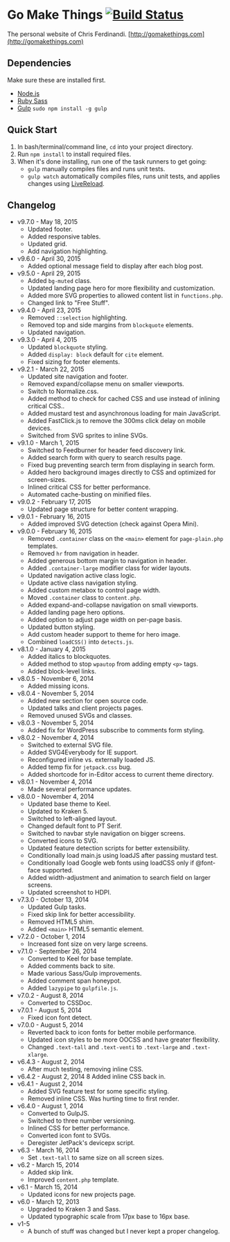 # Go Make Things [![Build Status](https://travis-ci.org/cferdinandi/gomakethings.svg)](https://travis-ci.org/cferdinandi/gomakethings)
The personal website of Chris Ferdinandi. [http://gomakethings.com](http://gomakethings.com)


## Dependencies
Make sure these are installed first.

* [Node.js](http://nodejs.org)
* [Ruby Sass](http://sass-lang.com/install)
* [Gulp](http://gulpjs.com) `sudo npm install -g gulp`


## Quick Start

1. In bash/terminal/command line, `cd` into your project directory.
2. Run `npm install` to install required files.
3. When it's done installing, run one of the task runners to get going:
	* `gulp` manually compiles files and runs unit tests.
	* `gulp watch` automatically compiles files, runs unit tests, and applies changes using [LiveReload](http://livereload.com/).


## Changelog

* v9.7.0 - May 18, 2015
	* Updated footer.
	* Added responsive tables.
	* Updated grid.
	* Add navigation highlighting.
* v9.6.0 - April 30, 2015
	* Added optional message field to display after each blog post.
* v9.5.0 - April 29, 2015
	* Added `bg-muted` class.
	* Updated landing page hero for more flexibility and customization.
	* Added more SVG properties to allowed content list in `functions.php`.
	* Changed link to "Free Stuff".
* v9.4.0 - April 23, 2015
	* Removed `::selection` highlighting.
	* Removed top and side margins from `blockquote` elements.
	* Updated navigation.
* v9.3.0 - April 4, 2015
	* Updated `blockquote` styling.
	* Added `display: block` default for `cite` element.
	* Fixed sizing for footer elements.
* v9.2.1 - March 22, 2015
	* Updated site navigation and footer.
	* Removed expand/collapse menu on smaller viewports.
	* Switch to Normalize.css.
	* Added method to check for cached CSS and use instead of inlining critical CSS..
	* Added mustard test and asynchronous loading for main JavaScript.
	* Added FastClick.js to remove the 300ms click delay on mobile devices.
	* Switched from SVG sprites to inline SVGs.
* v9.1.0 - March 1, 2015
	* Switched to Feedburner for header feed discovery link.
	* Added search form with query to search results page.
	* Fixed bug preventing search term from displaying in search form.
	* Added hero background images directly to CSS and optimized for screen-sizes.
	* Inlined critical CSS for better performance.
	* Automated cache-busting on minified files.
* v9.0.2 - February 17, 2015
	* Updated page structure for better content wrapping.
* v9.0.1 - February 16, 2015
	* Added improved SVG detection (check against Opera Mini).
* v9.0.0 - February 16, 2015
	* Removed `.container` class on the `<main>` element for `page-plain.php` templates.
	* Removed `hr` from navigation in header.
	* Added generous bottom margin to navigation in header.
	* Added `.container-large` modifier class for wider layouts.
	* Updated navigation active class logic.
	* Update active class navigation styling.
	* Added custom metabox to control page width.
	* Moved `.container` class to `content.php`.
	* Added expand-and-collapse navigation on small viewports.
	* Added landing page hero options.
	* Added option to adjust page width on per-page basis.
	* Updated button styling.
	* Add custom header support to theme for hero image.
	* Combined `loadCSS()` into `detects.js`.
* v8.1.0 - January 4, 2015
	* Added italics to blockquotes.
	* Added method to stop `wpautop` from adding empty `<p>` tags.
	* Added block-level links.
* v8.0.5 - November 6, 2014
	* Added missing icons.
* v8.0.4 - November 5, 2014
	* Added new section for open source code.
	* Updated talks and client projects pages.
	* Removed unused SVGs and classes.
* v8.0.3 - November 5, 2014
	* Added fix for WordPress subscribe to comments form styling.
* v8.0.2 - November 4, 2014
	* Switched to external SVG file.
	* Added SVG4Everybody for IE support.
	* Reconfigured inline vs. externally loaded JS.
	* Added temp fix for `jetpack.css` bug.
	* Added shortcode for in-Editor access to current theme directory.
* v8.0.1 - November 4, 2014
	* Made several performance updates.
* v8.0.0 - November 4, 2014
	* Updated base theme to Keel.
	* Updated to Kraken 5.
	* Switched to left-aligned layout.
	* Changed default font to PT Serif.
	* Switched to navbar style navigation on bigger screens.
	* Converted icons to SVG.
	* Updated feature detection scripts for better extensibility.
	* Conditionally load main.js using loadJS after passing mustard test.
	* Conditionally load Google web fonts using loadCSS only if @font-face supported.
	* Added width-adjustment and animation to search field on larger screens.
	* Updated screenshot to HDPI.
* v7.3.0 - October 13, 2014
	* Updated Gulp tasks.
	* Fixed skip link for better accessibility.
	* Removed HTML5 shim.
	* Added `<main>` HTML5 semantic element.
* v7.2.0 - October 1, 2014
	* Increased font size on very large screens.
* v7.1.0 - September 26, 2014
	* Converted to Keel for base template.
	* Added comments back to site.
	* Made various Sass/Gulp improvements.
	* Added comment span honeypot.
	* Added `lazypipe` to `gulpfile.js`.
* v7.0.2 - August 8, 2014
	* Converted to CSSDoc.
* v7.0.1 - August 5, 2014
	* Fixed icon font detect.
* v7.0.0 - August 5, 2014
	* Reverted back to icon fonts for better mobile performance.
	* Updated icon styles to be more OOCSS and have greater flexibility.
	* Changed `.text-tall` and `.text-venti` to `.text-large` and `.text-xlarge`.
* v6.4.3 - August 2, 2014
	* After much testing, removing inline CSS.
* v6.4.2 - August 2, 2014
	8 Added inline CSS back in.
* v6.4.1 - August 2, 2014
	* Added SVG feature test for some specific styling.
	* Removed inline CSS. Was hurting time to first render.
* v6.4.0 - August 1, 2014
	* Converted to GulpJS.
	* Switched to three number versioning.
	* Inlined CSS for better performance.
	* Converted icon font to SVGs.
	* Deregister JetPack's devicepx script.
* v6.3 - March 16, 2014
	* Set `.text-tall` to same size on all screen sizes.
* v6.2 - March 15, 2014
	* Added skip link.
	* Improved `content.php` template.
* v6.1 - March 15, 2014
	* Updated icons for new projects page.
* v6.0 - March 12, 2013
	* Upgraded to Kraken 3 and Sass.
	* Updated typographic scale from 17px base to 16px base.
* v1-5
	* A bunch of stuff was changed but I never kept a proper changelog.